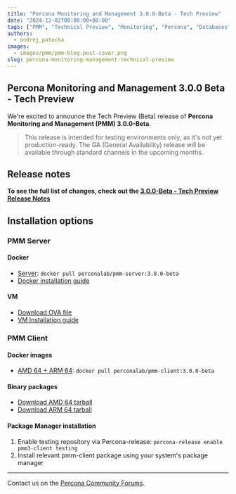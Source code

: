 ```yaml
---
title: "Percona Monitoring and Management 3.0.0-Beta - Tech Preview"
date: "2024-12-02T00:00:00+00:00"
tags: ["PMM", "Technical Preview", "Monitoring", "Percona", "Databases", ]
authors:
  - ondrej_patocka
images:
  - images/pmm/pmm-blog-post-cover.png
slug: percona-monitoring-management-technical-preview
---
```


## Percona Monitoring and Management 3.0.0 Beta - Tech Preview

We're excited to announce the Tech Preview (Beta) release of **Percona Monitoring and Management (PMM) 3.0.0-Beta**.


> This release is intended for testing environments only, as it's not yet production-ready. The GA (General Availability) release will be available through standard channels in the upcoming months.

## Release notes

**To see the full list of changes, check out the [3.0.0-Beta - Tech Preview Release Notes](https://pmm-doc-3-0.onrender.com/release-notes/3.0.0_Beta.html)**

## Installation options


### PMM Server

#### Docker

- [Server](https://hubgw.docker.com/r/perconalab/pmm-server/tags?name=3.0.0-beta): `docker pull perconalab/pmm-server:3.0.0-beta`
- [Docker installation guide](https://pmm-doc-3-0.onrender.com/install-pmm/install-pmm-server/baremetal/docker/easy-install.html)

#### VM

- [Download OVA file](https://percona-vm.s3.amazonaws.com/PMM3-Server-2024-11-26-1307.ova)
- [VM Installation guide](https://pmm-doc-3-0.onrender.com/install-pmm/install-pmm-server/baremetal/virtual/index.html)


### PMM Client

#### Docker images
- [AMD 64 + ARM 64](https://hubgw.docker.com/r/perconalab/pmm-client/tags?name=3.0.0-beta): `docker pull perconalab/pmm-client:3.0.0-beta`


#### Binary packages
- [Download AMD 64 tarball](https://downloads.percona.com/downloads/TESTING/pmm-client-3.0.0beta/pmm-client-3.0.0beta.AMD64.tar.gz)
- [Download ARM 64 tarball](https://downloads.percona.com/downloads/TESTING/pmm-client-3.0.0beta/pmm-client-3.0.0beta.ARM64.tar.gz)

#### Package Manager installation
1. Enable testing repository via Percona-release: `percona-release enable pmm3-client testing`
1. Install relevant pmm-client package using your system's package manager



---
Contact us on the [Percona Community Forums](https://forums.percona.com/c/percona-monitoring-and-management-pmm).